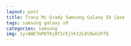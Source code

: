```yaml
---
layout: post
title: Tracy Mc Grady Samsung Galaxy S9 Case
tags: samsung galaxy s9
categories: samsung
img: 1yrAWE7mPDTKj0T2rEjVkt2L0lRwh2hTQ
---
```

